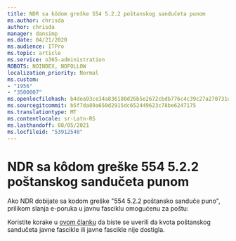 ```yaml
---
title: NDR sa kôdom greške 554 5.2.2 poštanskog sandučeta punom
ms.author: chrisda
author: chrisda
manager: dansimp
ms.date: 04/21/2020
ms.audience: ITPro
ms.topic: article
ms.service: o365-administration
ROBOTS: NOINDEX, NOFOLLOW
localization_priority: Normal
ms.custom:
- "1956"
- "3500007"
ms.openlocfilehash: b4dea93ce34a836180d26b5e2672cbdb776c4c39c27a270731d52ceea5bd319f
ms.sourcegitcommit: b5f7da89a650d2915dc652449623c78be6247175
ms.translationtype: MT
ms.contentlocale: sr-Latn-RS
ms.lasthandoff: 08/05/2021
ms.locfileid: "53912540"
---
```

# <a name="ndr-with-error-code-554-522-mailbox-full"></a>NDR sa kôdom greške 554 5.2.2 poštanskog sandučeta punom

Ako NDR dobijate sa kodom greške "554 5.2.2 poštansko sanduče puno", prilikom slanja e-poruka u javnu fasciklu omogućenu za poštu:  

Koristite korake u [ovom članku](https://aka.ms/554522) da biste se uverili da kvota poštanskog sandučeta javne fascikle ili javne fascikle nije dostigla.
